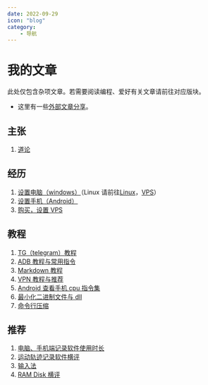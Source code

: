```yaml
---
date: 2022-09-29
icon: "blog"
category:
    - 导航
---
```

# 我的文章
此处仅包含杂项文章。若需要阅读编程、爱好有关文章请前往对应版块。
* 这里有一些[外部文章分享](./external.md)。
## 主张
1. [道论](./worldview.md)
## 经历
1. [设置电脑（windows）](./computer_setting.md)（Linux 请前往[Linux](../coding/linux.md)，[VPS](./vps.md)）
2. [设置手机（Android）](./mobile_setting.md)
3. [购买，设置 VPS](./vps.md)
## 教程
1. [TG（telegram）教程](./telegram.md)
2. [ADB 教程与常用指令](./adb.md)
3. [Markdown 教程](./markdown.md)
4. [VPN 教程与推荐](./vpn.md)
5. [Android 查看手机 cpu 指令集](./Android_ISA.md)
6. [最小化二进制文件与 dll](./minimize_exe.md)
7. [命令行压缩](./cli_compress.md)
## 推荐
1. [电脑、手机端记录软件使用时长](./time_record.md)
2. [运动轨迹记录软件横评](./track_record.md)
3. [输入法](./input_method.md)
4. [RAM Disk 横评](./ramdisk.md)
<!-- 7. [Potplayer 设置](./potplayer_setting.md) -->